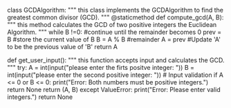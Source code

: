 class GCDAlgorithm:
"""
this class implements the GCDAlgorithm to find the greatest common divisor (GCD).
"""
@staticmethod
def compute_gcd(A, B):
  """
  this method calculates the GCD of two positive integers the Euclidean Algorithm.
  """
  while B !=0:  #continue until the remainder becomes 0
      prev = B  #store the current value of B
      B = A % B #remainder
      A = prev  #Update 'A' to be the previous value of 'B'
  return A

def get_user_input():
     """
     this function accepts input and calculates the GCD.
     """
     try:
          A = int(input("please enter the firts positve integer: "))
          B = int(input("please enter the second positive integer: "))
          # Input validation
          if A <= 0 or B <= 0:
              print("Error: Both numbers must be positive integers.")
              return None
          return (A, B)
    except ValueError:
        print("Error: Please enter valid integers.")
        return None
